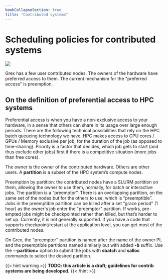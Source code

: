 ```yaml
--- 
bookCollapseSection: true
title: "Contributed systems"
---
```


# Scheduling policies for contributed systems

![]("https://github.com/um-grex/grex-docs/tree/main/static/computerack-back.png")

Grex has a few user contributed nodes. The owners of the hardware have preferred access to them. The current mechanism for the "preferred access" is preemption.

## On the definition of preferential access to HPC systems

Preferential access is when you have a non-exclusive access to your hardware, in a sense that others can share in its usage over large enough periods. There are the following technical possibilities that rely on the HPC batch queueing technology we have. HPC makes access to CPU cores / GPUs / Memory exclusive per job, for the duration of the job (as opposed to time-sharing). Priority is a factor that decides, which job gets to start (and thus exclude other jobs) first if there is a competitive situation (more jobs than free cores).

The owner is the owner of the contributed hardware. Others are other users. A **partition** is a subset of the HPC system’s compute nodes.

Preemption by partition: the contributed nodes have a SLURM partition on them, allowing the owner to use them, normally, for batch or interactive jobs. The partition is a “preemptor”. There is an overlapping partition, on the same set of the nodes but for the others to use, which is “preemptible”. Jobs in the preemptible partition can be killed after a set “grace period” (1 hour) as the owner's job enter the "preemptor" partition. If works, pre-empted jobs might be checkpointed rather than killed, but that’s harder to set up. Currently, it is not generally supported. If you have a code that supports checkpoint/restart at the application level, you can get most of the contributed nodes.

On Grex, the "preemptor" partition is named after the name of the owner PI, and the preemptible partitions named similarly but with added **\-b** suffix. Use the __-\-partition=__ option to submit the jobs with __sbatch__ and __salloc__ commands to select the desired partition.

{{< hint warning >}}
**TODO: this article is a draft; guidelines for contrib systems are being developed.**
{{< /hint >}}

